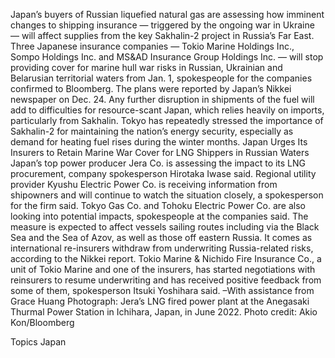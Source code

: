 Japan’s buyers of Russian liquefied natural gas are assessing how imminent changes to shipping insurance — triggered by the ongoing war in Ukraine — will affect supplies from the key Sakhalin-2 project in Russia’s Far East.
Three Japanese insurance companies — Tokio Marine Holdings Inc., Sompo Holdings Inc. and MS&AD Insurance Group Holdings Inc. — will stop providing cover for marine hull war risks in Russian, Ukrainian and Belarusian territorial waters from Jan. 1, spokespeople for the companies confirmed to Bloomberg. The plans were reported by Japan’s Nikkei newspaper on Dec. 24.
Any further disruption in shipments of the fuel will add to difficulties for resource-scant Japan, which relies heavily on imports, particularly from Sakhalin. Tokyo has repeatedly stressed the importance of Sakhalin-2 for maintaining the nation’s energy security, especially as demand for heating fuel rises during the winter months.
Japan Urges Its Insurers to Retain Marine War Cover for LNG Shippers in Russian Waters
Japan’s top power producer Jera Co. is assessing the impact to its LNG procurement, company spokesperson Hirotaka Iwase said. Regional utility provider Kyushu Electric Power Co. is receiving information from shipowners and will continue to watch the situation closely, a spokesperson for the firm said. Tokyo Gas Co. and Tohoku Electric Power Co. are also looking into potential impacts, spokespeople at the companies said.
The measure is expected to affect vessels sailing routes including via the Black Sea and the Sea of Azov, as well as those off eastern Russia. It comes as international re-insurers withdraw from underwriting Russia-related risks, according to the Nikkei report.
Tokio Marine & Nichido Fire Insurance Co., a unit of Tokio Marine and one of the insurers, has started negotiations with reinsurers to resume underwriting and has received positive feedback from some of them, spokesperson Itsuki Yoshihara said.
–With assistance from Grace Huang
Photograph: Jera’s LNG fired power plant at the Anegasaki Thurmal Power Station in Ichihara, Japan, in June 2022. Photo credit: Akio Kon/Bloomberg

Topics
Japan
